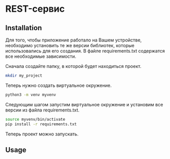 # REST-сервис
## Installation

Для того, чтобы приложение работало на Вашем устройстве, необходимо установить те же версии библиотек, которые использовались для его создания.
В файле requirements.txt содержатся все необходимые зависимости.

Сначала создайте папку, в которой будет находиться проект.
```bash
mkdir my_project
```
Теперь нужно создать виртуальное окружение.
```bash
python3 -m venv myvenv
```
Следующим шагом запустим виртуальное окружение и установим все версии из файла requirements.txt.
```bash
source myvenv/bin/activate
pip install -r requirements.txt
```
Теперь проект можно запускать.

## Usage